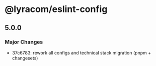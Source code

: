 # @lyracom/eslint-config

## 5.0.0

### Major Changes

- 37c6783: rework all configs and technical stack migration (pnpm + changesets)
